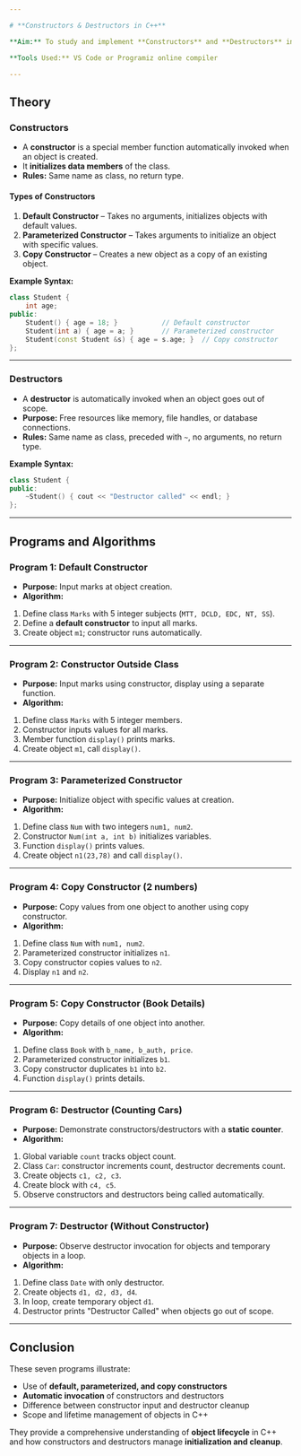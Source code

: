 ```yaml
---

# **Constructors & Destructors in C++**

**Aim:** To study and implement **Constructors** and **Destructors** in C++.

**Tools Used:** VS Code or Programiz online compiler

---
```


## **Theory**

### **Constructors**

- A **constructor** is a special member function automatically invoked when an object is created.
- It **initializes data members** of the class.
- **Rules:** Same name as class, no return type.

#### **Types of Constructors**

1. **Default Constructor** – Takes no arguments, initializes objects with default values.
2. **Parameterized Constructor** – Takes arguments to initialize an object with specific values.
3. **Copy Constructor** – Creates a new object as a copy of an existing object.

**Example Syntax:**

```cpp
class Student {
    int age;
public:
    Student() { age = 18; }           // Default constructor
    Student(int a) { age = a; }       // Parameterized constructor
    Student(const Student &s) { age = s.age; }  // Copy constructor
};
```

---

### **Destructors**

- A **destructor** is automatically invoked when an object goes out of scope.
- **Purpose:** Free resources like memory, file handles, or database connections.
- **Rules:** Same name as class, preceded with `~`, no arguments, no return type.

**Example Syntax:**

```cpp
class Student {
public:
    ~Student() { cout << "Destructor called" << endl; }
};
```

---

## **Programs and Algorithms**

### **Program 1: Default Constructor**

- **Purpose:** Input marks at object creation.
- **Algorithm:**

1. Define class `Marks` with 5 integer subjects (`MTT, DCLD, EDC, NT, SS`).
2. Define a **default constructor** to input all marks.
3. Create object `m1`; constructor runs automatically.

---

### **Program 2: Constructor Outside Class**

- **Purpose:** Input marks using constructor, display using a separate function.
- **Algorithm:**

1. Define class `Marks` with 5 integer members.
2. Constructor inputs values for all marks.
3. Member function `display()` prints marks.
4. Create object `m1`, call `display()`.

---

### **Program 3: Parameterized Constructor**

- **Purpose:** Initialize object with specific values at creation.
- **Algorithm:**

1. Define class `Num` with two integers `num1, num2`.
2. Constructor `Num(int a, int b)` initializes variables.
3. Function `display()` prints values.
4. Create object `n1(23,78)` and call `display()`.

---

### **Program 4: Copy Constructor (2 numbers)**

- **Purpose:** Copy values from one object to another using copy constructor.
- **Algorithm:**

1. Define class `Num` with `num1, num2`.
2. Parameterized constructor initializes `n1`.
3. Copy constructor copies values to `n2`.
4. Display `n1` and `n2`.

---

### **Program 5: Copy Constructor (Book Details)**

- **Purpose:** Copy details of one object into another.
- **Algorithm:**

1. Define class `Book` with `b_name, b_auth, price`.
2. Parameterized constructor initializes `b1`.
3. Copy constructor duplicates `b1` into `b2`.
4. Function `display()` prints details.

---

### **Program 6: Destructor (Counting Cars)**

- **Purpose:** Demonstrate constructors/destructors with a **static counter**.
- **Algorithm:**

1. Global variable `count` tracks object count.
2. Class `Car`: constructor increments count, destructor decrements count.
3. Create objects `c1, c2, c3`.
4. Create block with `c4, c5`.
5. Observe constructors and destructors being called automatically.

---

### **Program 7: Destructor (Without Constructor)**

- **Purpose:** Observe destructor invocation for objects and temporary objects in a loop.
- **Algorithm:**

1. Define class `Date` with only destructor.
2. Create objects `d1, d2, d3, d4`.
3. In loop, create temporary object `d1`.
4. Destructor prints "Destructor Called" when objects go out of scope.

---

## **Conclusion**

These seven programs illustrate:

- Use of **default, parameterized, and copy constructors**
- **Automatic invocation** of constructors and destructors
- Difference between constructor input and destructor cleanup
- Scope and lifetime management of objects in C++

They provide a comprehensive understanding of **object lifecycle** in C++ and how constructors and destructors manage **initialization and cleanup**.
